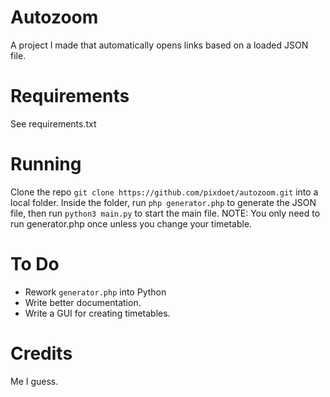 # Autozoom  
A project I made that automatically opens links based on a loaded JSON file.  

# Requirements  
See requirements.txt  

# Running  
Clone the repo `git clone https://github.com/pixdoet/autozoom.git` into a local folder. Inside the folder, run `php generator.php` to generate the JSON file, then run `python3 main.py` to start the main file. NOTE: You only need to run generator.php once unless you change your timetable.

# To Do  
- Rework `generator.php` into Python  
- Write better documentation.  
- Write a GUI for creating timetables.  

# Credits  
Me I guess.

